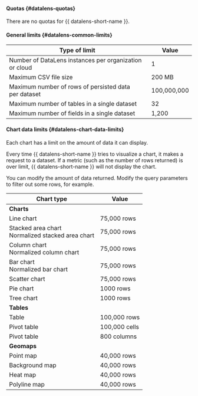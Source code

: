 #### Quotas {#datalens-quotas}

There are no quotas for {{ datalens-short-name }}.

#### General limits {#datalens-common-limits}

| Type of limit | Value |
| ----- | ----- |
| Number of DataLens instances per organization or cloud | 1 |
| Maximum CSV file size | 200 MB |
| Maximum number of rows of persisted data<br>per dataset | 100,000,000 |
| Maximum number of tables in a single dataset | 32 |
| Maximum number of fields in a single dataset | 1,200 |

#### Chart data limits {#datalens-chart-data-limits}

Each chart has a limit on the amount of data it can display.

Every time {{ datalens-short-name }} tries to visualize a chart, it makes a request to a dataset.
If a metric (such as the number of rows returned) is over limit, {{ datalens-short-name }} will not display the chart.

You can modify the amount of data returned. Modify the query parameters to filter out some rows, for example.

| Chart type | Value |
| ----- | ----- |
| **Charts** |
| Line chart | 75,000 rows |
| Stacked area chart<br/>Normalized stacked area chart | 75,000 rows |
| Column chart<br/>Normalized column chart | 75,000 rows |
| Bar chart<br/>Normalized bar chart | 75,000 rows |
| Scatter chart | 75,000 rows |
| Pie chart | 1000 rows |
| Tree chart | 1000 rows |
| **Tables** |
| Table | 100,000 rows |
| Pivot table | 100,000 cells |
| Pivot table | 800 columns |
| **Geomaps** |
| Point map | 40,000 rows |
| Background map | 40,000 rows |
| Heat map | 40,000 rows |
| Polyline map | 40,000 rows |
